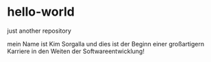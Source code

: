 # hello-world
just another repository

mein Name ist Kim Sorgalla und dies ist der Beginn einer großartigern Karriere in den Weiten der Softwareentwicklung!
